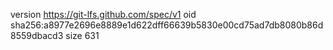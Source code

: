 version https://git-lfs.github.com/spec/v1
oid sha256:a8977e2696e8889e1d622dff66639b5830e00cd75ad7db8080b86d8559dbacd3
size 631
